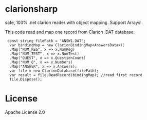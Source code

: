 # clarionsharp
safe, 100% .net clarion reader with object mapping. Support Arrays!

This code read and map one record from Clarion .DAT database.

     const string filePath = "ANSW1.DAT";
      var bindingMap = new ClarionBindingMap<AnswersData>()
      .Map("NUM_REG", x => x.NumReg)
      .Map("NUM_TEST", x => x.NumTest)
      .Map("QUEST", x => x.QuestionCount)
      .Map("NUM_Q", x => x.Numbers)
      .Map("ANSWER", x => x.Answers);
      var file = new ClarionDatabase(filePath);
      var result = file.ReadRecord(bindingMap); //read first record
	  file.Dispose();

# License
Apache License 2.0